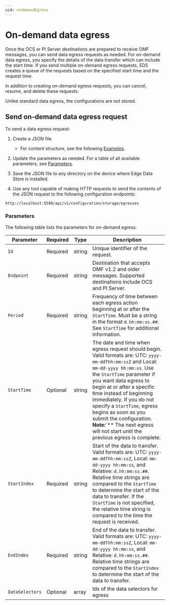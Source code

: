 ```yaml
---
uid: ondemandEgress
---
```


# On-demand data egress

Once the OCS or PI Server destinations are prepared to receive OMF messages, you can send data egress requests as needed. For on-demand data egress, you specify the details of the data transfer which can include the start time. If you send multiple on-demand egress requests, EDS creates a queue of the requests based on the specified start time and the request time. <!--this needs clarification-->

In addition to creating on-demand egress requests, you can cancel, resume, and delete these requests.

Unlike standard data egress, the configurations are not stored.

## Send on-demand data egress request

To send a data egress request:<!--do we recommend saving the JSON file? Or just configuring on the fly?-->

1. Create a JSON file.

    - For content structure, see the following [Examples](#examples).

1. Update the parameters as needed. For a table of all available parameters, see [Parameters](#parameters).

1. Save the JSON file to any directory on the device where Edge Data Store is installed.

1. Use any tool capable of making HTTP requests to send the contents of the JSON request to the following configuration endpoints:

  `http://localhost:5590/api/v1/configuration/storage/egresses`

### Parameters

The following table lists the parameters for on-demand egress.

| Parameter             | Required       | Type      | Description                                        |
|-----------------------|----------------|-----------|----------------------------------------------------|
| `Id`                  | Required       | string    | Unique identifier of the request.                  |
| `Endpoint`            | Required       | string    | Destination that accepts OMF v1.2 and older messages. Supported destinations include OCS and PI Server.|
| `Period`              | Required       | string    | Frequency of time between each egress action beginning at or after the `StartTime`. Must be a string in the format `d.hh:mm:ss.##`. See `StartTime` for additional information. <!--How is this used for on-demand egress?-->|
| `StartTime`           | Optional       | string    | The date and time when egress request should begin. Valid formats are: UTC: `yyyy-mm-ddThh:mm:ssZ` and Local: `mm-dd-yyyy hh:mm:ss`. Use the `StartTime` parameter if you want data egress to begin at or after a specific time instead of beginning immediately. If you do not specify a `StartTime`, egress begins as soon as you submit the configuration. <br>**Note:**`** The next egress will not start until the previous egress is complete. |
| `StartIndex`          | Required       | string    | Start of the data to transfer. Valid formats are: UTC: `yyyy-mm-ddThh:mm:ssZ`, Local: `mm-dd-yyyy hh:mm:ss`, and Relative: `d.hh:mm:ss.##`. Relative time strings are compared to the `StartTime` to determine the start of the data to transfer. If the `StartTime` is not specified, the relative time string is compared to the time the request is received.   |
| `EndIndex`            | Required       | string    | End of the data to transfer. Valid formats are: UTC: `yyyy-mm-ddThh:mm:ssZ`, Local: `mm-dd-yyyy hh:mm:ss`, and Relative: `d.hh:mm:ss.##`. Relative time strings are compared to the `StartIndex` to determine the start of the data to transfer.  |
| `DataSelectors`       | Optional       | array     | Ids of the data selectors for egress    |